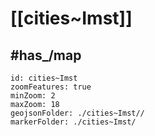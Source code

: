 # [[cities~Imst]] 


## #has_/map  



```leaflet
id: cities~Imst
zoomFeatures: true 
minZoom: 2 
maxZoom: 18
geojsonFolder: ./cities~Imst//
markerFolder: ./cities~Imst/
```
